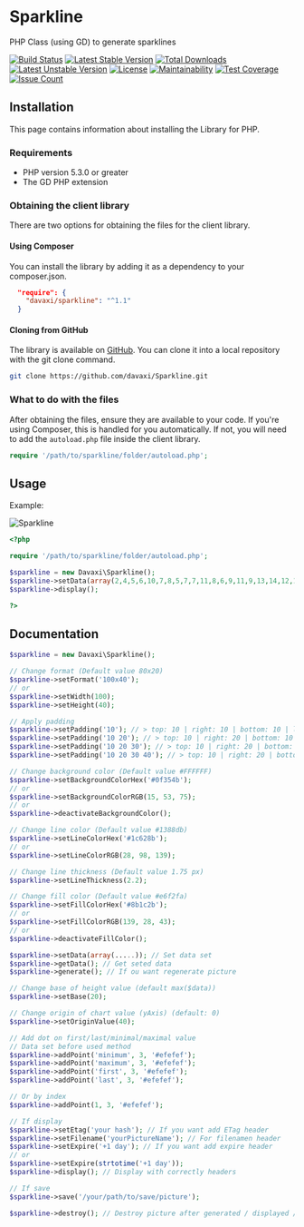 # Sparkline
PHP Class (using GD) to generate sparklines

[![Build Status](https://travis-ci.org/davaxi/Sparkline.svg)](https://travis-ci.org/davaxi/Sparkline)
[![Latest Stable Version](https://poser.pugx.org/davaxi/sparkline/v/stable)](https://packagist.org/packages/davaxi/sparkline) 
[![Total Downloads](https://poser.pugx.org/davaxi/sparkline/downloads)](https://packagist.org/packages/davaxi/sparkline) 
[![Latest Unstable Version](https://poser.pugx.org/davaxi/sparkline/v/unstable)](https://packagist.org/packages/davaxi/sparkline) 
[![License](https://poser.pugx.org/davaxi/sparkline/license)](https://packagist.org/packages/davaxi/sparkline)
[![Maintainability](https://api.codeclimate.com/v1/badges/9a5da533685204c53989/maintainability)](https://codeclimate.com/github/davaxi/Sparkline/maintainability)
[![Test Coverage](https://api.codeclimate.com/v1/badges/9a5da533685204c53989/test_coverage)](https://codeclimate.com/github/davaxi/Sparkline/test_coverage)
[![Issue Count](https://codeclimate.com/github/davaxi/Sparkline/badges/issue_count.svg)](https://codeclimate.com/github/davaxi/Sparkline)

## Installation

This page contains information about installing the Library for PHP.

### Requirements

- PHP version 5.3.0 or greater
- The GD PHP extension

### Obtaining the client library

There are two options for obtaining the files for the client library.

#### Using Composer

You can install the library by adding it as a dependency to your composer.json.

```json
  "require": {
    "davaxi/sparkline": "^1.1"
  }
```

#### Cloning from GitHub

The library is available on [GitHub](https://github.com/davaxi/Sparkline). You can clone it into a local repository with the git clone command.

```sh
git clone https://github.com/davaxi/Sparkline.git
```

### What to do with the files

After obtaining the files, ensure they are available to your code. If you're using Composer, this is handled for you automatically. If not, you will need to add the `autoload.php` file inside the client library.

```php
require '/path/to/sparkline/folder/autoload.php';
```

## Usage

Example: 

![Sparkline](https://raw.githubusercontent.com/davaxi/Sparkline/master/tests/data/testGenerate2-mockup.png)

```php
<?php

require '/path/to/sparkline/folder/autoload.php';

$sparkline = new Davaxi\Sparkline();
$sparkline->setData(array(2,4,5,6,10,7,8,5,7,7,11,8,6,9,11,9,13,14,12,16));
$sparkline->display();

?>
```

## Documentation

```php
$sparkline = new Davaxi\Sparkline();

// Change format (Default value 80x20)
$sparkline->setFormat('100x40');
// or 
$sparkline->setWidth(100);
$sparkline->setHeight(40);

// Apply padding
$sparkline->setPadding('10'); // > top: 10 | right: 10 | bottom: 10 | left: 10
$sparkline->setPadding('10 20'); // > top: 10 | right: 20 | bottom: 10 | left: 20
$sparkline->setPadding('10 20 30'); // > top: 10 | right: 20 | bottom: 30 | left: 20
$sparkline->setPadding('10 20 30 40'); // > top: 10 | right: 20 | bottom: 30 | left: 40

// Change background color (Default value #FFFFFF)
$sparkline->setBackgroundColorHex('#0f354b');
// or
$sparkline->setBackgroundColorRGB(15, 53, 75);
// or
$sparkline->deactivateBackgroundColor();

// Change line color (Default value #1388db)
$sparkline->setLineColorHex('#1c628b');
// or
$sparkline->setLineColorRGB(28, 98, 139);

// Change line thickness (Default value 1.75 px)
$sparkline->setLineThickness(2.2);

// Change fill color (Default value #e6f2fa)
$sparkline->setFillColorHex('#8b1c2b');
// or
$sparkline->setFillColorRGB(139, 28, 43);
// or
$sparkline->deactivateFillColor();

$sparkline->setData(array(.....)); // Set data set
$sparkline->getData(); // Get seted data
$sparkline->generate(); // If ou want regenerate picture 

// Change base of height value (default max($data))
$sparkline->setBase(20);

// Change origin of chart value (yAxis) (default: 0)
$sparkline->setOriginValue(40);

// Add dot on first/last/minimal/maximal value
// Data set before used method
$sparkline->addPoint('minimum', 3, '#efefef');
$sparkline->addPoint('maximum', 3, '#efefef');
$sparkline->addPoint('first', 3, '#efefef');
$sparkline->addPoint('last', 3, '#efefef');

// Or by index
$sparkline->addPoint(1, 3, '#efefef');

// If display
$sparkline->setEtag('your hash'); // If you want add ETag header
$sparkline->setFilename('yourPictureName'); // For filenamen header
$sparkline->setExpire('+1 day'); // If you want add expire header
// or
$sparkline->setExpire(strtotime('+1 day'));
$sparkline->display(); // Display with correctly headers

// If save
$sparkline->save('/your/path/to/save/picture');

$sparkline->destroy(); // Destroy picture after generated / displayed / saved
```




